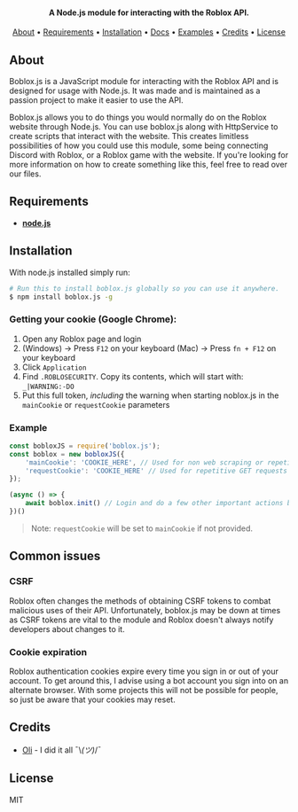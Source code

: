 <h4 align="center">A Node.js module for interacting with the Roblox API.</h4>

<p align="center">
  <a href="#about">About</a> •
  <a href="#requirements">Requirements</a> •
  <a href="#installation">Installation</a> •
  <a href="#documentation">Docs</a> •
  <a href="">Examples</a> •
  <a href="#credits">Credits</a> •
  <a href="#license">License</a>
</p>

## About

Boblox.js is a JavaScript module for interacting with the Roblox API and is designed for usage with Node.js.
It was made and is maintained as a passion project to make it easier to use the API.

Boblox.js allows you to do things you would normally do on the Roblox website through Node.js.
You can use boblox.js along with HttpService to create scripts that interact with the website.
This creates limitless possibilities of how you could use this module, some being connecting Discord with Roblox, or a Roblox game with the website.
If you're looking for more information on how to create something like this, feel free to read over our files.

## Requirements

- [**node.js**](https://nodejs.org/en/download/current/)

## Installation

With node.js installed simply run: 
```bash
# Run this to install boblox.js globally so you can use it anywhere.
$ npm install boblox.js -g
```
    
### Getting your cookie (Google Chrome):
1. Open any Roblox page and login
2. (Windows) -> Press `F12` on your keyboard
   (Mac) -> Press `fn + F12` on your keyboard
3. Click `Application`
4. Find `.ROBLOSECURITY`. Copy its contents, which will start with: `_|WARNING:-DO`
5. Put this full token, *including* the warning when starting noblox.js in the `mainCookie` or `requestCookie` parameters
    
### Example
```js
const bobloxJS = require('boblox.js');
const boblox = new bobloxJS({
    'mainCookie': 'COOKIE_HERE', // Used for non web scraping or repetitive tasks (You can customise which cookie is used for which methods)
    'requestCookie': 'COOKIE_HERE' // Used for repetitive GET requests
});

(async () => {
    await boblox.init() // Login and do a few other important actions before starting
})()
```
> Note: `requestCookie` will be set to `mainCookie` if not provided.

## Common issues
### CSRF
Roblox often changes the methods of obtaining CSRF tokens to combat malicious uses of their API.
Unfortunately, boblox.js may be down at times as CSRF tokens are vital to the module and Roblox doesn't always notify developers about changes to it.


### Cookie expiration
Roblox authentication cookies expire every time you sign in or out of your account.
To get around this, I advise using a bot account you sign into on an alternate browser.
With some projects this will not be possible for people, so just be aware that your cookies may reset.

## Credits

* [Oli](https://github.com/Oliver-Parry) - I did it all ¯\\_(ツ)_/¯

## License

MIT

